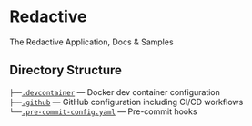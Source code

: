 # Redactive

The Redactive Application, Docs &amp; Samples

## Directory Structure

`├──`[`.devcontainer`](.devcontainer/) — Docker dev container configuration<br>
`├──`[`.github`](.github/) — GitHub configuration including CI/CD workflows<br>
`└──`[`.pre-commit-config.yaml`](.pre-commit-config.yaml) — Pre-commit hooks<br>
